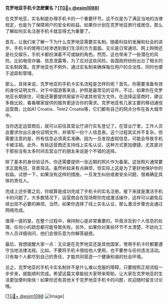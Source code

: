 **克罗地亚手机卡怎麽實名？[[TG💪+ @esim1088](https://t.me/s/esim1088)]**

在克罗地亚，实名制是办理手机卡的一个重要环节。这不仅是为了满足当地的法律规定，也是为了保障用户的安全和权益。如果你计划在克罗地亚旅行或居住，那么了解如何实名注册手机卡就显得尤为重要了。

首先，让我们来了解一下为什么克罗地亚需要实名制。随着科技的发展和社会的进步，手机卡的使用已经渗透到我们生活的方方面面。无论是日常通讯、网上购物还是社交娱乐，手机卡都扮演着不可或缺的角色。然而，这也带来了一些潜在的风险，比如电信诈骗、信息泄露等。为了应对这些风险，各国政府纷纷出台了相关的实名制政策。克罗地亚也不例外，通过实名制来确保每位用户的合法性，同时也便于追踪和管理。

那么，具体来说，克罗地亚的手机卡实名流程是怎样的呢？首先，你需要准备有效的身份证明文件。对于中国游客来说，护照是最常见的证件。不过，如果你在克罗地亚长期居住，可能还需要提供居留许可或其他官方文件。在选择运营商时，建议多做比较，看看哪家提供的服务更适合你的需求。克罗地亚有几家主要的移动通信运营商，比如A1 Croatia、Tele2 Croatia等，它们都有自己的网点分布在各大城市中。

当你选定运营商后，就可以前往其营业厅进行实名登记了。在营业厅里，工作人员会要求你出示身份证明文件，并填写一份个人信息表。这个过程其实并不复杂，但需要注意的是，所有信息必须真实准确，因为一旦发现虚假信息，可能会导致手机卡被注销。此外，有些运营商还支持线上实名认证，这种方式更加便捷，尤其是对于那些没有太多时间去营业厅的朋友来说是个不错的选择。

除了基本的身份验证外，你还需要提供一张近期的照片作为备案。这张照片通常要求正面免冠，背景简洁。虽然听起来有点麻烦，但实际上这是为了更好地保护你的权益。试想一下，如果没有这样的措施，一旦发生纠纷或者安全问题，很难确定具体的责任人。

完成上述步骤之后，你就算是成功完成了手机卡的实名注册。接下来就是激活手机卡的问题了。大多数情况下，运营商会在现场帮你完成激活操作，这样可以避免后续出现不必要的麻烦。当然，如果你选择了线上实名认证，那么激活步骤也会通过网络完成。

值得一提的是，在整个过程中，保持耐心是非常重要的。毕竟涉及到个人信息的处理，任何小的疏忽都可能导致失败。另外，如果你对某些环节不太清楚，不妨向工作人员详细询问，他们会很乐意为你解答疑惑。

最后，我想提醒大家一点：无论是在克罗地亚还是其他国家，使用手机卡时都要遵守当地法律法规。比如，不要将手机卡借给他人使用，也不要参与任何违法活动。只有每个人都尽到自己的责任，才能共同营造一个健康和谐的社会环境。

总之，克罗地亚的手机卡实名制并不是什么难以克服的障碍，只要按照正规流程一步步来，就能顺利完成。希望这篇文章能给大家带来帮助，让大家在克罗地亚的生活更加便利愉快！如果你还有其他关于克罗地亚手机卡的问题，欢迎随时留言讨论哦。

[[TG💪+ @esim1088](https://t.me/s/esim1088) ![Image](https://i.postimg.cc/4NQfJmqS/Snipaste-2025-05-13-00-14-12.png)]